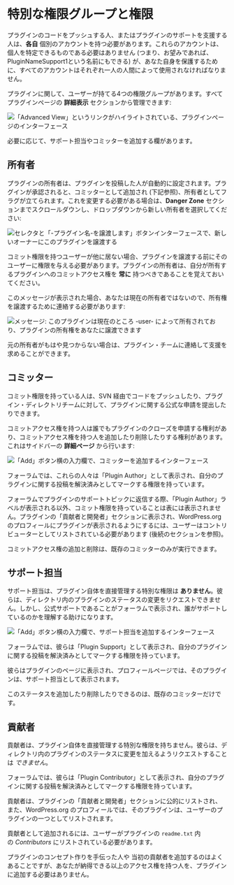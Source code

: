 <!-- 
# Special User Roles and Capabilities
 -->
# 特別な権限グループと権限

<!-- 
Every person who pushes code for, or aids in support for, a plugin is required to have their **OWN** individual account. These accounts do not have to be personally identifying (that is, you can name them PluginNameSupport1 if you wanted), however all accounts must be used by a single human for your own protection.
 -->
プラグインのコードをプッシュする人、またはプラグインのサポートを支援する人は、**各自** 個別のアカウントを持つ必要があります。これらのアカウントは、個人を特定できるものである必要はありません (つまり、お望みであれば、PluginNameSupport1という名前にもできる) が、あなた自身を保護するために、すべてのアカウントはそれぞれ一人の人間によって使用されなければなりません。

<!-- 
There are four roles a user can have with regards to plugins. All can be managed from the **advanced view** section of a plugin page:
 -->
プラグインに関して、ユーザーが持てる4つの権限グループがあります。すべてプラグインページの **詳細表示** セクションから管理できます:

<!-- 
![Interface of the plugin page, the link ''Advanced View'' is highlighted.](https://i0.wp.com/developer.wordpress.org/files/2020/08/advanced-view.jpg?resize=300%2C260&ssl=1)
 -->
![「Advanced View」というリンクがハイライトされている、プラグインページのインターフェース](https://i0.wp.com/developer.wordpress.org/files/2020/08/advanced-view.jpg?resize=300%2C260&ssl=1)

<!-- 
There are fields to add Support Reps and Committers as needed.
 -->
必要に応じて、サポート担当やコミッターを追加する欄があります。

<!-- 
## Owner
 -->
## 所有者

<!-- 
A plugin owner is automatically set by the person who submits the plugin. On plugin approval, they are added as a Committer (see below) and flagged as the owner. Should this need to be changed, scroll down to the **Danger Zone** section and select the new owner from the dropdown:
 -->
プラグインの所有者は、プラグインを投稿した人が自動的に設定されます。プラグインが承認されると、コミッターとして追加され (下記参照)、所有者としてフラグが立てられます。これを変更する必要がある場合は、**Danger Zone** セクションまでスクロールダウンし、ドロップダウンから新しい所有者を選択してください:

<!-- 
![Transfer this plugin interface with a selector for the new owner and a "Please transfer -Plugin Name-" button](https://i0.wp.com/developer.wordpress.org/files/2020/08/can-transger.jpg?resize=1024%2C548&ssl=1)
 -->
![セレクタと「-プラグイン名-を譲渡します」ボタンインターフェースで、新しいオーナーにこのプラグインを譲渡する](https://i0.wp.com/developer.wordpress.org/files/2020/08/can-transger.jpg?resize=1024%2C548&ssl=1)

<!-- 
If there are no other users with commit access, you will need to grant them access before you can transfer the plugin. Remember, plugin owners should **always** have commit access to the plugins they own.
 -->
コミット権限を持つユーザーが他に居ない場合、プラグインを譲渡する前にそのユーザーに権限を与える必要があります。プラグインの所有者は、自分が所有するプラグインへのコミットアクセス権を **常に** 持つべきであることを覚えておいてください。

<!-- 
If you see this message, then you are not the current owner, and need to contact them to have ownership transferred:
 -->
このメッセージが表示された場合、あなたは現在の所有者ではないので、所有権を譲渡するために連絡する必要があります:

<!-- 
![Message: This plugin is currently owned by -user- the can choose to transfer ownership rights of the plugin to you](https://i0.wp.com/developer.wordpress.org/files/2020/08/Owner.jpg?resize=1024%2C249&ssl=1)
 -->
![メッセージ: このプラグインは現在のところ -user- によって所有されており、プラグインの所有権をあなたに譲渡できます](https://i0.wp.com/developer.wordpress.org/files/2020/08/Owner.jpg?resize=1024%2C249&ssl=1)

<!-- 
If the original owner is no longer available, you may contact the plugins team for assistance.
 -->
元の所有者がもはや見つからない場合は、プラグイン・チームに連絡して支援を求めることができます。

<!-- 
## Committer
 -->
## コミッター

<!-- 
Someone with commit access has the ability to push code via SVN and make official requests concerning a plugin to the Plugin Directory Team.
 -->
コミット権限を持っている人は、SVN 経由でコードをプッシュしたり、プラグイン・ディレクトリチームに対して、プラグインに関する公式な申請を提出したりできます。

<!-- 
Anyone with commit access has the right to request a plugin be closed, and has the ability to add and remove anyone from commit access. This is done from the **Advanced Page** on the sidebar:
 -->
コミットアクセス権を持つ人は誰でもプラグインのクローズを申請する権利があり、コミットアクセス権を持つ人を追加したり削除したりする権利があります。これはサイドバーの **詳細ページ** から行います:

<!-- 
![Interface to add a committer, an input with an "Add" button next to it](https://i0.wp.com/developer.wordpress.org/files/2021/02/Commit.jpg?resize=302%2C133&ssl=1)
 -->
![「Add」ボタン横の入力欄で、コミッターを追加するインターフェース](https://i0.wp.com/developer.wordpress.org/files/2021/02/Commit.jpg?resize=302%2C133&ssl=1)

<!-- 
In the forums, these people are labeled as a “Plugin Author” and have the ability to mark posts regarding their plugin as resolved.
 -->
フォーラムでは、これらの人々は「Plugin Author」として表示され、自分のプラグインに関する投稿を解決済みとしてマークする権限を持っています。

<!-- 
Other than the “Plugin Author” label in the forum for replies to plugin support topics, having commit access is not outwardly displayed. In order to be listed in the plugin’s “Contributors & Developers” section, and to have the plugin included in a WordPress.org profile, the user must be listed as a contributor (see the subsequent section).
 -->
フォーラムでプラグインのサポートトピックに返信する際、「Plugin Author」ラベルが表示される以外、コミット権限を持っていることは表には表示されません。プラグインの「貢献者と開発者」セクションに表示され、WordPress.org のプロフィールにプラグインが表示されるようにするには、ユーザーはコントリビューターとしてリストされている必要があります (後続のセクションを参照)。

<!-- 
Adding and removing commit access can only be done by an existing committer.
 -->
コミットアクセス権の追加と削除は、既存のコミッターのみが実行できます。

<!-- 
## Support Rep
 -->
## サポート担当

<!-- 
A support rep has **no** extra ability to directly manage the plugin itself. They cannot request changes be made to a plugin’s status in the directory. However, they will be labeled in the forums as being official support and this can help people understand who is helping them.
 -->
サポート担当は、プラグイン自体を直接管理する特別な権限は **ありません**。彼らは、ディレクトリ内のプラグインのステータスの変更をリクエストできません。しかし、公式サポートであることがフォーラムで表示され、誰がサポートしているのかを理解する助けになります。

<!-- 
![Interface to add a support rep, an input with an "Add" button next to it](https://i0.wp.com/developer.wordpress.org/files/2021/02/Support.jpg?resize=317%2C140&ssl=1)
 -->
![「Add」ボタン横の入力欄で、サポート担当を追加するインターフェース](https://i0.wp.com/developer.wordpress.org/files/2021/02/Support.jpg?resize=317%2C140&ssl=1)

<!-- 
In the forums, they are labeled as a “Plugin Support” and have the ability to mark posts regarding their plugin as resolved.
 -->
フォーラムでは、彼らは「Plugin Support」として表示され、自分のプラグインに関する投稿を解決済みとしてマークする権限を持っています。

<!-- 
They are displayed on the plugin page, and the plugin appears on their profile page as a Support Representative.
 -->
彼らはプラグインのページに表示され、プロフィールページでは、そのプラグインは、サポート担当として表示されます。

<!-- 
Adding and removing this status can only be done by an existing committer.
 -->
このステータスを追加したり削除したりできるのは、既存のコミッターだけです。

<!-- 
## Contributor
 -->
## 貢献者

<!-- 
A contributor has no extra ability to directly manage the plugin itself. They _cannot_ request changes be made to a plugin’s status in the directory.
 -->
貢献者は、プラグイン自体を直接管理する特別な権限を持ちません。彼らは、ディレクトリ内のプラグインのステータスに変更を加えるようリクエストすることは _できません_。

<!-- 
In the forums, they are labeled as a “Plugin Contributor” and have the ability to mark posts regarding their plugin as resolved.
 -->
フォーラムでは、彼らは「Plugin Contributor」として表示され、自分のプラグインに関する投稿を解決済みとしてマークする権限を持っています。

<!-- 
A contributor is publicly listed in the plugin’s “Contributors & Developers” section and the plugin is listed as one of the user’s plugins in their WordPress.org profile.
 -->
貢献者は、プラグインの「貢献者と開発者」セクションに公的にリストされ、また、WordPress.org のプロフィールでは、そのプラグインは、ユーザーのプラグインの一つとしてリストされます。

<!-- 
To be added as a contributor, a user must be listed within _Contributors_ in the plugin’s `readme.txt`.
 -->
貢献者として追加されるには、ユーザーがプラグインの `readme.txt` 内の _Contributors_ にリストされている必要があります。

<!-- 
While it is common to add people who helped with a plugin’s conceptualization or was an original contributor, you do not need to add anyone to your plugin with more access than you’re comfortable with.
 -->
プラグインのコンセプト作りを手伝った人や 当初の貢献者を追加するのはよくあることですが、あなたが納得できる以上のアクセス権を持つ人を、プラグインに追加する必要はありません。
